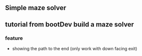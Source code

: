 ## Simple maze solver

## tutorial from bootDev build a maze solver 

### feature
- showing the path to the end (only work with down facing exit)

